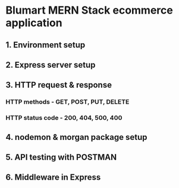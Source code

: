 # Blumart MERN Stack ecommerce application

## 1. Environment setup
## 2. Express server setup
## 3. HTTP request & response
### HTTP methods - GET, POST, PUT, DELETE
### HTTP status code - 200, 404, 500, 400 

## 4. nodemon & morgan package setup
## 5. API testing with POSTMAN
## 6. Middleware in Express
<!-- ## 7. Express Error Handling Middleware -->
<!-- ## 8. How to handle HTTP errors (package: npm install http-errors) -->
<!-- 1-9th -->